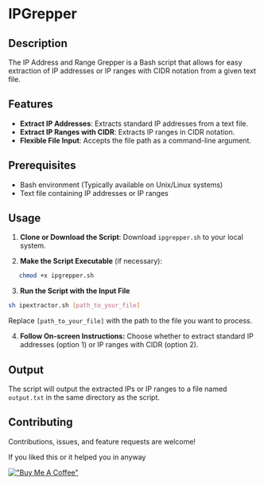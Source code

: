# IPGrepper

## Description
The IP Address and Range Grepper is a Bash script that allows for easy extraction of IP addresses or IP ranges with CIDR notation from a given text file.

## Features
- **Extract IP Addresses**: Extracts standard IP addresses from a text file.
- **Extract IP Ranges with CIDR**: Extracts IP ranges in CIDR notation.
- **Flexible File Input**: Accepts the file path as a command-line argument.

## Prerequisites
- Bash environment (Typically available on Unix/Linux systems)
- Text file containing IP addresses or IP ranges

## Usage
1. **Clone or Download the Script**:
Download `ipgrepper.sh` to your local system.

2. **Make the Script Executable** (if necessary):
```bash
   chmod +x ipgrepper.sh
```
3. **Run the Script with the Input File**
```bash
sh ipextractor.sh [path_to_your_file]
```
Replace `[path_to_your_file]` with the path to the file you want to process.

4. **Follow On-screen Instructions:**
Choose whether to extract standard IP addresses (option 1) or IP ranges with CIDR (option 2).

## Output
The script will output the extracted IPs or IP ranges to a file named `output.txt` in the same directory as the script.

## Contributing
Contributions, issues, and feature requests are welcome! 

If you liked this or it helped you in anyway

[!["Buy Me A Coffee"](https://www.buymeacoffee.com/assets/img/custom_images/orange_img.png)](https://www.buymeacoffee.com/smhuda)
